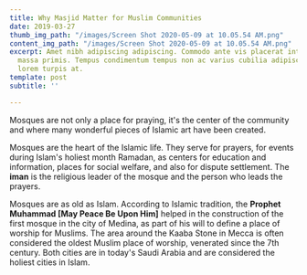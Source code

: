 ```yaml
---
title: Why Masjid Matter for Muslim Communities
date: 2019-03-27
thumb_img_path: "/images/Screen Shot 2020-05-09 at 10.05.54 AM.png"
content_img_path: "/images/Screen Shot 2020-05-09 at 10.05.54 AM.png"
excerpt: Amet nibh adipiscing adipiscing. Commodo ante vis placerat interdum massa
  massa primis. Tempus condimentum tempus non ac varius cubilia adipiscing placerat
  lorem turpis at.
template: post
subtitle: ''

---
```

Mosques are not only a place for praying, it's the center of the community and where many wonderful pieces of Islamic art have been created.

Mosques are the heart of the Islamic life. They serve for prayers, for events during Islam's holiest month Ramadan, as centers for education and information, places for social welfare, and also for dispute settlement. The **iman** is the religious leader of the mosque and the person who leads the prayers.

Mosques are as old as Islam. According to Islamic tradition, the **Prophet Muhammad \[May Peace Be Upon Him\]** helped in the construction of the first mosque in the city of Medina, as part of his will to define a place of worship for Muslims. The area around the Kaaba Stone in Mecca is often considered the oldest Muslim place of worship, venerated since the 7th century. Both cities are in today's Saudi Arabia and are considered the holiest cities in Islam.